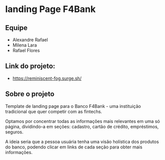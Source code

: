 # landing Page F4Bank

## Equipe
* Alexandre Rafael
* Milena Lara
* Rafael Flores

## Link do projeto:
* https://reminiscent-fog.surge.sh/

## Sobre o projeto
Template de landing page para o Banco F4Bank - uma instituição tradicional que quer competir com as fintechs.

Optamos por concentrar todas as informações mais relevantes em uma só página, dividindo-a em seções: cadastro, cartão de crédito, empréstimos, seguros.

A ideia seria que a pessoa usuária tenha uma visão holística dos produtos do banco, podendo clicar em links de cada seção para obter mais informações.